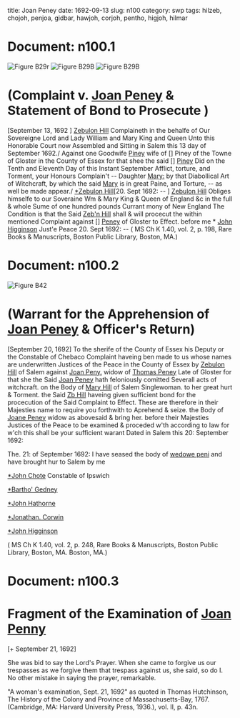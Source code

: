 title: Joan Peney
date: 1692-09-13
slug: n100
category: swp
tags: hilzeb, chojoh, penjoa, gidbar, hawjoh, corjoh, pentho, higjoh, hilmar




# Document: n100.1

![Figure B29r](/assets/thumb/B29r.jpg)
![Figure B29B](/assets/thumb/B29B.jpg)
![Figure B29B](/assets/thumb/B29B.jpg)

# (Complaint v. [Joan Peney](/tag/penjoa.html) & Statement of Bond to Prosecute )

 

[September 13, 1692 ] [Zebulon Hill](/tag/hilzeb.html) Complaineth in the behalfe of Our Sovereigne Lord and Lady William and Mary King and Queen Unto this Honorable Court now Assembled and Sitting in Salem this 13 day of September 1692./  Against one Goodwife [Piney](/tag/penjoa.html) wife of [] Piney  of the Towne of Gloster in the County of Essex for that shee the said [] [Piney](/tag/penjoa.html) Did on the Tenth and Eleventh Day of this Instant September Afflict, torture, and Torment, your Honours Complain't -- Daughter [Mary:](/tag/hilmar.html) by that Diabollical Art of Witchcraft, by which the said [Mary](/tag/hilmar.html) is in great Paine, and Torture, -- as well be made appear./
[*Zebulon Hill](/tag/hilzeb.html)[20. Sept 1692: -- ] [Zebulon Hill](/tag/hilzeb.html) Obliges himselfe to our Soveraine Wm & Mary King & Queen of England &c in the full & whole Sume of one hundred pounds Currant mony of New England The Condition is that the Said [Zeb'n Hill](/tag/hilzeb.html) shall & will procecut the within mentioned Complaint against [] [Peney](/tag/penjoa.html) of Gloster to Effect. before me * [John Higginson](/tag/higjoh.html) Just'e Peace 20. Sept 1692: --  ( MS Ch K 1.40, vol. 2, p. 198, Rare Books & Manuscripts, Boston Public Library, Boston, MA.)

# Document: n100.2

![Figure B42](/assets/thumb/B42.jpg)

# (Warrant for the Apprehension of [Joan Peney](/tag/penjoa.html) & Officer's Return)
[September 20, 1692] To the sherife of the County of Essex his Deputy or the Constable  of Chebaco 
Complaint haveing ben made to us whose names are underwritten Justices of the Peace in the County of Essex by [Zebulon Hill](/tag/hilzeb.html) of Salem against [Joan Peny.](/tag/penjoa.html) widow of [Thomas Peney](/tag/pentho.html) Late of Gloster for that she the Said [Joan Peney](/tag/penjoa.html) hath feloniously comitted Severall acts of witchcraft. on the Body of [Mary Hill](/tag/hilmar.html) of Salem Singlewoman. to her great hurt & Torment. the Said [Zb Hill](/tag/hilzeb.html) haveing given sufficient bond for the procecution of the Said Complaint to Effect. These are therefore in their Majesties name to require you forthwith to Aprehend & seize. the Body of [Joane Peney](/tag/penjoa.html) widow as abovesaid & bring her. before their Majesties Justices of the Peace to be examined & proceded w'th according to law for w'ch this shall be your sufficient warant Dated in Salem this 20: September 1692: 

The. 21: of September 1692: I have seased the body of [wedowe peni](/tag/penjoa.html) and have brought hur to Salem by me

[*John Chote](/tag/chojoh.html) Constable of Ipswich

[*Bartho' Gedney](/tag/gidbar.html)

[*John Hathorne](/tag/hawjoh.html)

[*Jonathan. Corwin](/tag/corjoh.html)

[*John Higginson](/tag/higjoh.html)

( MS Ch K 1.40, vol. 2, p. 248, Rare Books & Manuscripts, Boston Public Library, Boston, MA. Boston, MA.)


# Document: n100.3


# Fragment of the Examination of [Joan Penny](/tag/penjoa.html)

[+ September 21, 1692]

She was bid to say the Lord's Prayer. When she came to forgive us our trespasses as we forgive them that trespass against us, she said, so do I. No other mistake in saying the prayer, remarkable.

"A woman's examination, Sept. 21, 1692" as quoted in Thomas Hutchinson, The History of the Colony and Province of Massachusetts-Bay, 1767. (Cambridge, MA: Harvard University Press, 1936.), vol. II, p. 43n.
